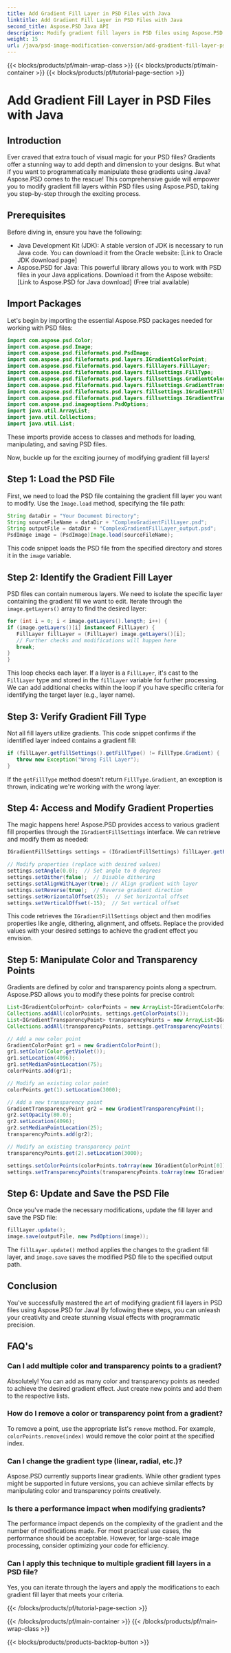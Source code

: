 ```yaml
---
title: Add Gradient Fill Layer in PSD Files with Java
linktitle: Add Gradient Fill Layer in PSD Files with Java
second_title: Aspose.PSD Java API
description: Modify gradient fill layers in PSD files using Aspose.PSD for Java. Learn how to change colors, transparency, and other gradient properties programmatically.
weight: 15
url: /java/psd-image-modification-conversion/add-gradient-fill-layer-psd-files/
---
```


{{< blocks/products/pf/main-wrap-class >}}
{{< blocks/products/pf/main-container >}}
{{< blocks/products/pf/tutorial-page-section >}}

# Add Gradient Fill Layer in PSD Files with Java

## Introduction

Ever craved that extra touch of visual magic for your PSD files? Gradients offer a stunning way to add depth and dimension to your designs. But what if you want to programmatically manipulate these gradients using Java? Aspose.PSD comes to the rescue! This comprehensive guide will empower you to modify gradient fill layers within PSD files using Aspose.PSD, taking you step-by-step through the exciting process.

## Prerequisites

Before diving in, ensure you have the following:

- Java Development Kit (JDK):  A stable version of JDK is necessary to run Java code. You can download it from the Oracle website: [Link to Oracle JDK download page]
- Aspose.PSD for Java: This powerful library allows you to work with PSD files in your Java applications. Download it from the Aspose website: [Link to Aspose.PSD for Java download] (Free trial available)

## Import Packages

Let's begin by importing the essential Aspose.PSD packages needed for working with PSD files:

```java
import com.aspose.psd.Color;
import com.aspose.psd.Image;
import com.aspose.psd.fileformats.psd.PsdImage;
import com.aspose.psd.fileformats.psd.layers.IGradientColorPoint;
import com.aspose.psd.fileformats.psd.layers.filllayers.FillLayer;
import com.aspose.psd.fileformats.psd.layers.fillsettings.FillType;
import com.aspose.psd.fileformats.psd.layers.fillsettings.GradientColorPoint;
import com.aspose.psd.fileformats.psd.layers.fillsettings.GradientTransparencyPoint;
import com.aspose.psd.fileformats.psd.layers.fillsettings.IGradientFillSettings;
import com.aspose.psd.fileformats.psd.layers.fillsettings.IGradientTransparencyPoint;
import com.aspose.psd.imageoptions.PsdOptions;
import java.util.ArrayList;
import java.util.Collections;
import java.util.List;
```

These imports provide access to classes and methods for loading, manipulating, and saving PSD files.

Now, buckle up for the exciting journey of modifying gradient fill layers!

## Step 1: Load the PSD File

First, we need to load the PSD file containing the gradient fill layer you want to modify. Use the `Image.load` method, specifying the file path:

```java
String dataDir = "Your Document Directory";
String sourceFileName = dataDir + "ComplexGradientFillLayer.psd";
String outputFile = dataDir + "ComplexGradientFillLayer_output.psd";
PsdImage image = (PsdImage)Image.load(sourceFileName);
```

This code snippet loads the PSD file from the specified directory and stores it in the `image` variable.

## Step 2: Identify the Gradient Fill Layer

PSD files can contain numerous layers. We need to isolate the specific layer containing the gradient fill we want to edit. Iterate through the `image.getLayers()` array to find the desired layer:

```java
for (int i = 0; i < image.getLayers().length; i++) {
if (image.getLayers()[i] instanceof FillLayer) {
   FillLayer fillLayer = (FillLayer) image.getLayers()[i];
   // Further checks and modifications will happen here
   break;
}
}
```

This loop checks each layer. If a layer is a `FillLayer`, it's cast to the `FillLayer` type and stored in the `fillLayer` variable for further processing. We can add additional checks within the loop if you have specific criteria for identifying the target layer (e.g., layer name).

## Step 3: Verify Gradient Fill Type

Not all fill layers utilize gradients. This code snippet confirms if the identified layer indeed contains a gradient fill:

```java
if (fillLayer.getFillSettings().getFillType() != FillType.Gradient) {
   throw new Exception("Wrong Fill Layer");
}
```

If the `getFillType` method doesn't return `FillType.Gradient`, an exception is thrown, indicating we're working with the wrong layer.

## Step 4: Access and Modify Gradient Properties

The magic happens here! Aspose.PSD provides access to various gradient fill properties through the `IGradientFillSettings` interface. We can retrieve and modify them as needed:

```java
IGradientFillSettings settings = (IGradientFillSettings) fillLayer.getFillSettings();

// Modify properties (replace with desired values)
settings.setAngle(0.0);  // Set angle to 0 degrees
settings.setDither(false);  // Disable dithering
settings.setAlignWithLayer(true); // Align gradient with layer
settings.setReverse(true);  // Reverse gradient direction
settings.setHorizontalOffset(25);  // Set horizontal offset
settings.setVerticalOffset(-15);  // Set vertical offset
```

This code retrieves the `IGradientFillSettings` object and then modifies properties like angle, dithering, alignment, and offsets. Replace the provided values with your desired settings to achieve the gradient effect you envision.

## Step 5: Manipulate Color and Transparency Points

Gradients are defined by color and transparency points along a spectrum. Aspose.PSD allows you to modify these points for precise control:

```java
List<IGradientColorPoint> colorPoints = new ArrayList<IGradientColorPoint>();
Collections.addAll(colorPoints, settings.getColorPoints());
List<IGradientTransparencyPoint> transparencyPoints = new ArrayList<IGradientTransparencyPoint>();
Collections.addAll(transparencyPoints, settings.getTransparencyPoints());

// Add a new color point
GradientColorPoint gr1 = new GradientColorPoint();
gr1.setColor(Color.getViolet());
gr1.setLocation(4096);
gr1.setMedianPointLocation(75);
colorPoints.add(gr1);

// Modify an existing color point
colorPoints.get(1).setLocation(3000);

// Add a new transparency point
GradientTransparencyPoint gr2 = new GradientTransparencyPoint();
gr2.setOpacity(80.0);
gr2.setLocation(4096);
gr2.setMedianPointLocation(25);
transparencyPoints.add(gr2);

// Modify an existing transparency point
transparencyPoints.get(2).setLocation(3000);

settings.setColorPoints(colorPoints.toArray(new IGradientColorPoint[0]));
settings.setTransparencyPoints(transparencyPoints.toArray(new IGradientTransparencyPoint[0]));
```

## Step 6: Update and Save the PSD File

Once you've made the necessary modifications, update the fill layer and save the PSD file:

```java
fillLayer.update();
image.save(outputFile, new PsdOptions(image));
```

The `fillLayer.update()` method applies the changes to the gradient fill layer, and `image.save` saves the modified PSD file to the specified output path.

## Conclusion

You've successfully mastered the art of modifying gradient fill layers in PSD files using Aspose.PSD for Java! By following these steps, you can unleash your creativity and create stunning visual effects with programmatic precision.

## FAQ's

### Can I add multiple color and transparency points to a gradient?
Absolutely! You can add as many color and transparency points as needed to achieve the desired gradient effect. Just create new points and add them to the respective lists.

### How do I remove a color or transparency point from a gradient?
To remove a point, use the appropriate list's `remove` method. For example, `colorPoints.remove(index)` would remove the color point at the specified index.

### Can I change the gradient type (linear, radial, etc.)?
Aspose.PSD currently supports linear gradients. While other gradient types might be supported in future versions, you can achieve similar effects by manipulating color and transparency points creatively.

### Is there a performance impact when modifying gradients?
The performance impact depends on the complexity of the gradient and the number of modifications made. For most practical use cases, the performance should be acceptable. However, for large-scale image processing, consider optimizing your code for efficiency.

### Can I apply this technique to multiple gradient fill layers in a PSD file?
Yes, you can iterate through the layers and apply the modifications to each gradient fill layer that meets your criteria.

{{< /blocks/products/pf/tutorial-page-section >}}

{{< /blocks/products/pf/main-container >}}
{{< /blocks/products/pf/main-wrap-class >}}

{{< blocks/products/products-backtop-button >}}
